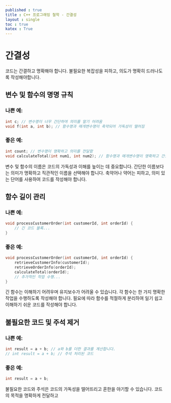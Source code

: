 ```yaml
---
published : true 
title : C++ 프로그래밍 철학 - 간결성  
layout : single 
toc : true 
katex : True 
---
```


# 간결성

코드는 간결하고 명확해야 합니다. 불필요한 복잡성을 피하고, 의도가 명확히 드러나도록 작성해야합니다.

## 변수 및 함수의 명명 규칙

### 나쁜 예:
```cpp
int c; // 변수명이 너무 간단하여 의미를 알기 어려움
void f(int a, int b); // 함수명과 매개변수명이 축약되어 가독성이 떨어짐
```
### 좋은 예:
```cpp
int count; // 변수명이 명확하고 의미를 전달함
void calculateTotal(int num1, int num2); // 함수명과 매개변수명이 명확하고 간결하여 가독성이 좋음
```

변수 및 함수의 이름은 코드의 가독성과 이해를 높이는 데 중요합니다. 간단한 이름보다는 의미가 명확하고 직관적인 이름을 선택해야 합니다. 축약어나 약어는 피하고, 의미 있는 단어를 사용하여 코드를 작성해야 합니다.



## 함수 길이 관리
### 나쁜 예:
```cpp
void processCustomerOrder(int customerId, int orderId) {
    // 긴 코드 블록...
}
```
### 좋은 예:
```cpp
void processCustomerOrder(int customerId, int orderId) {
    retrieveCustomerInfo(customerId);
    retrieveOrderInfo(orderId);
    calculateTotal(orderId);
    // 추가적인 작업 수행...
}
```
긴 함수는 이해하기 어려우며 유지보수가 어려울 수 있습니다. 각 함수는 한 가지 명확한 작업을 수행하도록 작성해야 합니다. 필요에 따라 함수를 적절하게 분리하여 일기 쉽고 이해하기 쉬운 코드를 작성해야 합니다.

## 불필요한 코드 및 주석 제거

### 나쁜 예:
```cpp
int result = a + b; // a와 b를 더한 결과를 계산합니다.
// int result = a + b; // 주석 처리된 코드
```

### 좋은 예:
```cpp
int result = a + b;
```

불필요한 코드와 주석은 코드의 가독성을 떨어뜨리고 혼한을 야기할 수 있습니다. 코드의 목적을 명확하게 전달하고 


